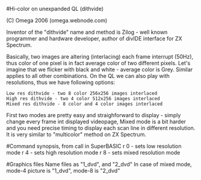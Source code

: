 #Hi-color on unexpanded QL (dithvide)

(C) Omega 2006 (omega.webnode.com)


Inventor of the "dithvide" name and method is Zilog - well known programmer and hardware developer, author of divIDE interface for ZX Spectrum.

Basically, two images are altering (interlacing) each frame interrupt (50Hz), thus color of one pixel is in fact average color of two different pixels. Let's imagine that we flicker with black and white - average color is Grey. Similar applies to all other combinations. On the QL we can also play with resolutions, thus we have following options:

    Low res dithvide - two 8 color 256x256 images interlaced
    High res dithvide - two 4 color 512x256 images interlaced
    Mixed res dithvide - 8 color and 4 color images interlaced

First two modes are pretty easy and straighforward to display - simply change every frame int displayed videopage, Mixed mode is a bit harder and you need precise timing to display each scan line in different resolution. It is very similar to "multicolor" method on ZX Spectrum.

#Command synopsis, from call in SuperBASIC
r 0 - sets low resolution mode
r 4 - sets high resolution mode
r 8 - sets mixed resolution mode

#Graphics files
Name files as "1_dvd", and "2_dvd"
In case of mixed mode, mode-4 picture is "1_dvd", mode-8 is "2_dvd"

